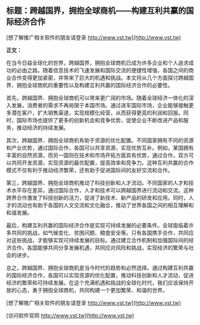 ## **标题：跨越国界，拥抱全球商机——构建互利共赢的国际经济合作**

[想了解推广相关软件的朋友请登录 http://www.vst.tw](http://www.vst.tw)

**正文：**

在当今日益全球化的世界，跨越国界，拥抱全球商机已成为许多企业和个人追求成功的必由之路。随着信息技术的飞速发展和国际交流的便捷性增强，各国之间的商业合作变得更加紧密，并带来了巨大的机遇和挑战。本文将从几个方面探讨跨越国界、拥抱全球商机的重要性以及构建互利共赢的国际经济合作的必要性。

首先，跨越国界、拥抱全球商机可以带来更广阔的市场。随着全球经济一体化的深入发展，消费者的需求不再局限于本国市场。通过进军国际市场，企业能够接触更多潜在客户，扩大销售渠道，实现规模化经营，从而获得更高的利润和回报。同时，国际市场也提供了更多的创新机会和竞争优势，促使企业不断改进产品和服务，推动经济的持续发展。

其次，跨越国界、拥抱全球商机有助于资源的优化配置。不同国家拥有不同的资源和产业优势，通过国际合作，各国可以共享资源，实现优势互补。例如，某国拥有丰富的自然资源，而另一国则在技术和市场开拓方面具有优势，通过合作，双方可以共同开发资源，实现资源的最优配置，提高效率和竞争力。这种互利共赢的合作模式不仅有利于推动经济繁荣，还有助于促进国际间的友好交流和合作。

第三，跨越国界、拥抱全球商机推动了科技创新和人才流动。不同国家的人才和技术水平存在差异，通过国际合作，人才和技术可以跨越国界进行流动和交流。这种跨界合作激发了科技创新的活力，促进了新技术、新产品的研发和应用。同时，人才的流动也有助于各国的人文交流和文化融合，推动了世界各国之间的相互理解和和谐发展。

最后，构建互利共赢的国际经济合作是实现可持续发展的必要条件。全球面临着许多共同的挑战，如气候变化、贫困问题、粮食安全等。只有各国携手合作，共同应对这些挑战，才能够实现可持续发展的目标。通过建立合作机制和加强国际间的经济合作，各国能够共同分享发展机遇，共同应对风险和挑战，实现经济的繁荣与社会的进步。

总之，跨越国界、拥抱全球商机是当今时代的趋势和必然选择。通过构建互利共赢的国际经济合作，各国可以实现资源的优化配置，推动科技创新和人才流动，促进经济的繁荣和可持续发展。在这个充满机遇和挑战的全球化时代，我们应该保持开放的心态，勇于拥抱全球商机，共同构建一个更加繁荣、和谐的世界。

[想了解推广相关软件的朋友请登录 http://www.vst.tw](http://www.vst.tw)


[访问软件官网 http://www.vst.tw](http://www.vst.tw)
